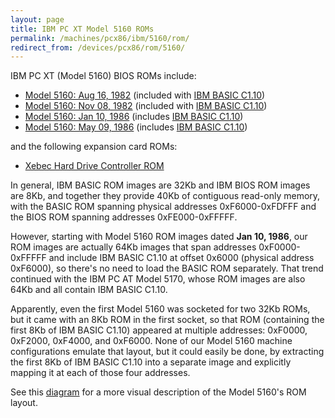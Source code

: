 ```yaml
---
layout: page
title: IBM PC XT Model 5160 ROMs
permalink: /machines/pcx86/ibm/5160/rom/
redirect_from: /devices/pcx86/rom/5160/
---
```


IBM PC XT (Model 5160) BIOS ROMs include:

- [Model 5160: Aug 16, 1982](bios/1982-08-16/XTBIOS-REV0.json5) (included with [IBM BASIC C1.10](basic/BASIC110.json5))
- [Model 5160: Nov 08, 1982](bios/1982-11-08/XTBIOS-REV1.json5) (included with [IBM BASIC C1.10](basic/BASIC110.json5))
- [Model 5160: Jan 10, 1986](bios/1986-01-10/XTBIOS-REV2.json5) (includes [IBM BASIC C1.10](basic/BASIC110.json5))
- [Model 5160: May 09, 1986](bios/1986-05-09/XTBIOS-REV3.json5) (includes [IBM BASIC C1.10](basic/BASIC110.json5))

and the following expansion card ROMs:

- [Xebec Hard Drive Controller ROM](hdc/)

In general, IBM BASIC ROM images are 32Kb and IBM BIOS ROM images are 8Kb, and together they provide 40Kb of contiguous
read-only memory, with the BASIC ROM spanning physical addresses 0xF6000-0xFDFFF and the BIOS ROM spanning addresses
0xFE000-0xFFFFF.

However, starting with Model 5160 ROM images dated **Jan 10, 1986**, our ROM images are actually 64Kb images that
span addresses 0xF0000-0xFFFFF and include IBM BASIC C1.10 at offset 0x6000 (physical address 0xF6000), so there's no
need to load the BASIC ROM separately.  That trend continued with the IBM PC AT Model 5170, whose ROM images are also
64Kb and all contain IBM BASIC C1.10.

Apparently, even the first Model 5160 was socketed for two 32Kb ROMs, but it came with an 8Kb ROM in the first socket,
so that ROM (containing the first 8Kb of IBM BASIC C1.10) appeared at multiple addresses: 0xF0000, 0xF2000, 0xF4000,
and 0xF6000.  None of our Model 5160 machine configurations emulate that layout, but it could easily be done,
by extracting the first 8Kb of IBM BASIC C1.10 into a separate image and explicitly mapping it at each of those four
addresses.

See this [diagram](http://www.minuszerodegrees.net/5160/misc/5160_memory_layout_of_bios_and_basic.jpg) for a more
visual description of the Model 5160's ROM layout.
